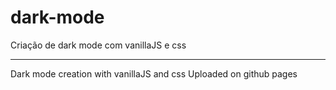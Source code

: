 # dark-mode
Criação de dark mode com vanillaJS e css
<hr>

Dark mode creation with vanillaJS and css
Uploaded on github pages
